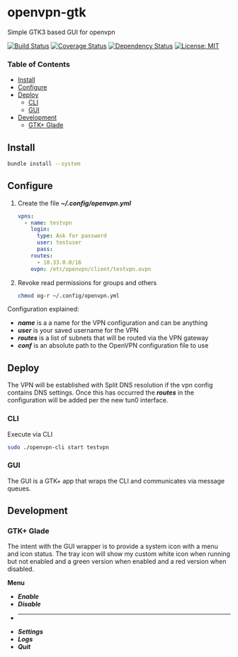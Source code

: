 # openvpn-gtk
Simple GTK3 based GUI for openvpn

[![Build Status](https://travis-ci.org/phR0ze/openvpn-gtk.svg)](https://travis-ci.org/phR0ze/openvpn-gtk)
[![Coverage Status](https://coveralls.io/repos/github/phR0ze/openvpn-gtk/badge.svg?branch=master)](https://coveralls.io/github/phR0ze/openvpn-gtk?branch=master)
[![Dependency Status](https://beta.gemnasium.com/badges/github.com/phR0ze/openvpn-gtk.svg)](https://beta.gemnasium.com/projects/github.com/phR0ze/openvpn-gtk)
[![License: MIT](https://img.shields.io/badge/License-MIT-blue.svg)](https://opensource.org/licenses/MIT)

### Table of Contents
* [Install](#install)
* [Configure](#configure)
* [Deploy](#deploy)
    * [CLI](#cli)
    * [GUI](#gui)
* [Development](#development)
    * [GTK+ Glade](#gtk-glade)

## Install <a name="install"></a>
```bash
bundle install --system
```

## Configure <a name="configure"></a>
1. Create the file ***~/.config/openvpn.yml***
    ```yaml
    vpns:
      - name: testvpn
        login:
          type: Ask for password
          user: testuser
          pass:
        routes:
          - 10.33.0.0/16
        ovpn: /etc/openvpn/client/testvpn.ovpn
    ```
2. Revoke read permissions for groups and others
    ```bash
    chmod og-r ~/.config/openvpn.yml
    ```

Configuration explained:
* ***name*** is a a name for the VPN configuration and can be anything
* ***user*** is your saved username for the VPN
* ***routes*** is a list of subnets that will be routed via the VPN gateway
* ***conf*** is an absolute path to the OpenVPN configuration file to use

## Deploy <a name="deploy"></a>
The VPN will be established with Split DNS resolution if the vpn config contains DNS settings. Once this has
occurred the ***routes*** in the configuration will be added per the new tun0 interface.

### CLI <a name="cli"></a>
Execute via CLI
```bash
sudo ./openvpn-cli start testvpn
```

### GUI <a name="gui"></a>
The GUI is a GTK+ app that wraps the CLI and communicates via message queues.

## Development <a name="development"></a>

### GTK+ Glade <a name="gtk-glade"></a>
The intent with the GUI wrapper is to provide a system icon with a menu and icon status. The tray
icon will show my custom white icon when running but not enabled and a green version when enabled
and a red version when disabled.

**Menu**
* ***Enable***
* ***Disable***
* --------------
* ***Settings***
* ***Logs***
* ***Quit***
